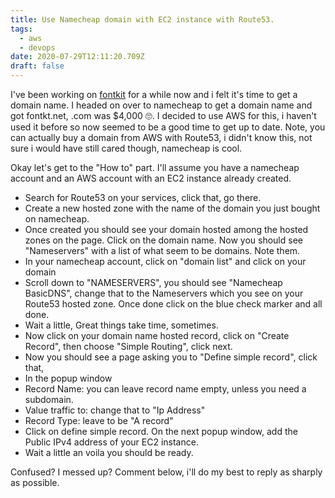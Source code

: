 ```yaml
---
title: Use Namecheap domain with EC2 instance with Route53.
tags:
  - aws
  - devops
date: 2020-07-29T12:11:20.709Z
draft: false
---
```

I've been working on [fontkit](https://github.com/ikeohachidi/fontkit-web) for a while now and i felt it's time to get a domain name. I headed on over to namecheap to get a domain name and got fontkt.net, .com was $4,000 🙄.
I decided to use AWS for this, i haven't used it before so now seemed to be a good time to get up to date.
Note, you can actually buy a domain from AWS with Route53, i didn't know this, not sure i would have still cared though, namecheap is cool.

Okay let's get to the "How to" part.
I'll assume you have a namecheap account and an AWS account with an EC2 instance already created.

* Search for Route53 on your services, click that, go there.
* Create a new hosted zone with the name of the domain you just bought on namecheap.
* Once created you should see your domain hosted among the hosted zones on the page. Click on the domain name. Now you should see "Nameservers" with a list of what seem to be domains. Note them.
* In your namecheap account, click on "domain list" and click on your domain
* Scroll down to "NAMESERVERS", you should see "Namecheap BasicDNS", change that to the Nameservers which you see on your Route53 hosted zone. Once done click on the blue check marker and all done.
* Wait a little, Great things take time, sometimes.
* Now click on your domain name hosted record, click on "Create Record", then choose "Simple Routing", click next.
* Now you should see a page asking you to "Define simple record", click that, 
* In the popup window
* Record Name:  you can leave record name empty, unless you need a subdomain.
* Value traffic to: change that to "Ip Address"
* Record Type: leave to be "A record"
* Click on define simple record. On the next popup window, add the Public IPv4 address of your EC2 instance. 
* Wait a little an voila you should be ready.

Confused? I messed up? Comment below, i'll do my best to reply as sharply as possible.